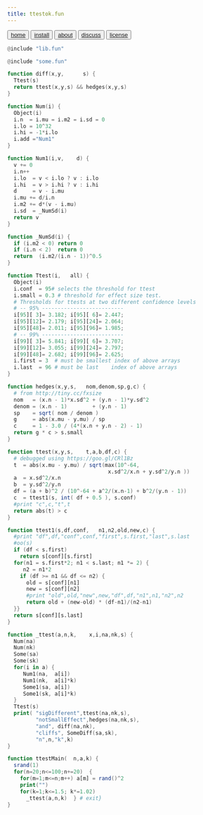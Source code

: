 ```yaml
---
title: ttestok.fun
---
```


<button class="button button1"><a href="/simpleai/index>home">home</a></button>
<button class="button button2"><a href="/simpleai/INSTALL>install">install</a></button>
<button class="button button1"><a href="/simpleai/ABOUT>doc">about</a></button>
<button class="button button2"><a href="http://github.com/timm/simpleai/issues>discuss">discuss</a></button>
<button class="button button1"><a href="/simpleai/LICENSE">license</a></button>


```awk
@include "lib.fun"
```
```awk
@include "some.fun"
```

```awk
function diff(x,y,      s) {
  Ttest(s)
  return ttest(x,y,s) && hedges(x,y,s)
}
```


```awk
function Num(i) {
  Object(i)
  i.n  = i.mu = i.m2 = i.sd = 0
  i.lo = 10^32
  i.hi = -1*i.lo
  i.add ="Num1"
}
```


```awk
function Num1(i,v,    d) {
  v += 0
  i.n++
  i.lo  = v < i.lo ? v : i.lo
  i.hi  = v > i.hi ? v : i.hi
  d     = v - i.mu
  i.mu += d/i.n
  i.m2 += d*(v - i.mu)
  i.sd  = _NumSd(i)
  return v
}
```

```awk
function _NumSd(i) {
  if (i.m2 < 0) return 0
  if (i.n < 2)  return 0
  return  (i.m2/(i.n - 1))^0.5
}
```

```awk
function Ttest(i,   all) {
  Object(i)
  i.conf  = 95# selects the threshold for ttest
  i.small = 0.3 # threshold for effect size test.
  # Thresholds for ttests at two different confidence levels
  # -- 95% --------------------------
  i[95][ 3]= 3.182; i[95][ 6]= 2.447;
  i[95][12]= 2.179; i[95][24]= 2.064;
  i[95][48]= 2.011; i[95][96]= 1.985;
  # -- 99% --------------------------
  i[99][ 3]= 5.841; i[99][ 6]= 3.707;
  i[99][12]= 3.055; i[99][24]= 2.797;
  i[99][48]= 2.682; i[99][96]= 2.625;
  i.first = 3  # must be smallest index of above arrays
  i.last  = 96 # must be last    index of above arrays
}
```

```awk
function hedges(x,y,s,   nom,denom,sp,g,c) {
  # from http://tiny.cc/fxsize
  nom   = (x.n - 1)*x.sd^2 + (y.n - 1)*y.sd^2
  denom = (x.n - 1)        + (y.n - 1)
  sp    = sqrt( nom / denom )
  g     = abs(x.mu - y.mu) / sp
  c     = 1 - 3.0 / (4*(x.n + y.n - 2) - 1)
  return g * c > s.small
}
```

```awk
function ttest(x,y,s,    t,a,b,df,c) {
  # debugged using https://goo.gl/CRl1Bz
  t  = abs(x.mu - y.mu) / sqrt(max(10^-64,
                                x.sd^2/x.n + y.sd^2/y.n ))
  a  = x.sd^2/x.n
  b  = y.sd^2/y.n
  df = (a + b)^2 / (10^-64 + a^2/(x.n-1) + b^2/(y.n - 1))
  c  = ttest1(s, int( df + 0.5 ), s.conf)
  #print "c",c,"t",t
  return abs(t) > c
}
```

```awk
function ttest1(s,df,conf,   n1,n2,old,new,c) {
  #print "df",df,"conf",conf,"first",s.first,"last",s.last
  #oo(s)
  if (df < s.first)
    return s[conf][s.first]
  for(n1 = s.first*2; n1 < s.last; n1 *= 2) {
     n2 = n1*2
    if (df >= n1 && df <= n2) {
      old = s[conf][n1]
      new = s[conf][n2]
      #print "old",old,"new",new,"df",df,"n1",n1,"n2",n2
      return old + (new-old) * (df-n1)/(n2-n1)
  }}
  return s[conf][s.last]
}
```


```awk
function _ttest(a,n,k,    x,i,na,nk,s) {
  Num(na)
  Num(nk)
  Some(sa)
  Some(sk)
  for(i in a) {
     Num1(na,  a[i])
     Num1(nk,  a[i]*k)
     Some1(sa, a[i])
     Some1(sk, a[i]*k)
  }
  Ttest(s)
  print( "sigDifferent",ttest(na,nk,s),
         "notSmallEffect",hedges(na,nk,s),
         "and", diff(na,nk),
         "cliffs", SomeDiff(sa,sk),
         "n",n,"k",k)
}
```


```awk
function ttestMain(  n,a,k) {
  srand(1)
  for(n=20;n<=100;n+=20)  {
    for(m=1;m<=n;m++) a[m] = rand()^2
    print("")
    for(k=1;k<=1.5; k*=1.02)
      _ttest(a,n,k)  } # exit}
}
```

